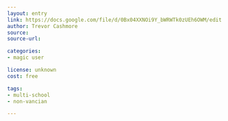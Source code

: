 ```yaml
---
layout: entry
link: https://docs.google.com/file/d/0Bx04XXNOi9Y_bWRWTk0zUEh6OWM/edit
author: Trevor Cashmore
source:
source-url:

categories:
- magic user

license: unknown
cost: free

tags:
- multi-school
- non-vancian

---
```

